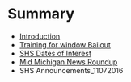# Summary

* [Introduction](README.md)
* [Training for window Bailout](firedepartmenttraining.md)
* [SHS Dates of Interest](shsdatesofinterestmd.md)
* [Mid Michigan News Roundup](midmichigannews11082016.md)
* SHS Announcements_11072016

